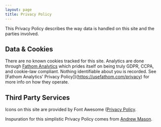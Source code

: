 ```yaml
---
layout: page
title: Privacy Policy
---
```


This Privacy Policy describes the way data is handled on this site and the parties involved.

## Data & Cookies

There are no known cookies tracked for this site. Analytics are done through [Fathom Analytics](https://usefathom.com) which prides itself on being truly GDPR, CCPA, and cookie-law compliant. Nothing identifiable about you is recorded. See [Fathom Analytics' Privacy Policy])(https://usefathom.com/privacy) for more info on how they operate.

## Third Party Services

Icons on this site are provided by Font Awesome ([Privacy Policy](https://fontawesome.com/privacy). 


<p class="small text-muted">Inspuration for this simplistic Privacy Policy comes from <a href="https://andrewm.codes" rel="noopener" target="_blank">Andrew Mason</a>.</p>